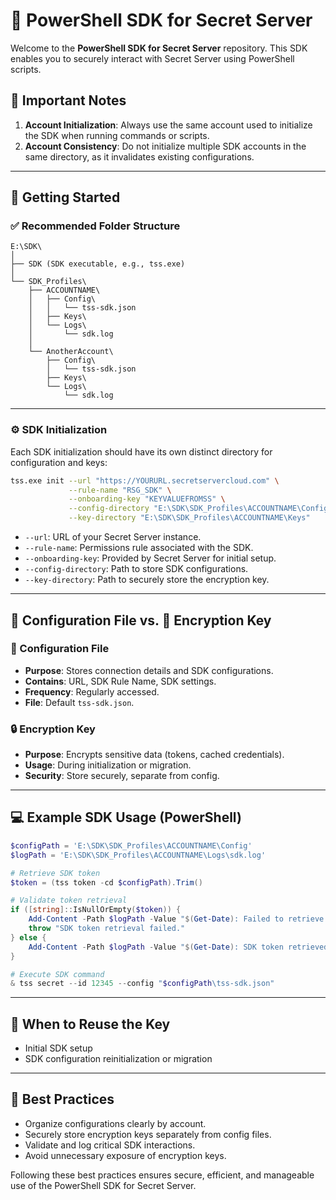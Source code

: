 # 🌟 PowerShell SDK for Secret Server

Welcome to the **PowerShell SDK for Secret Server** repository. This SDK enables you to securely interact with Secret Server using PowerShell scripts.

## 📌 Important Notes

1. **Account Initialization**: Always use the same account used to initialize the SDK when running commands or scripts.
2. **Account Consistency**: Do not initialize multiple SDK accounts in the same directory, as it invalidates existing configurations.

---

## 🚀 Getting Started

### ✅ Recommended Folder Structure

```plaintext
E:\SDK\
│
├── SDK (SDK executable, e.g., tss.exe)
│
└── SDK_Profiles\
    ├── ACCOUNTNAME\
    │   ├── Config\
    │   │   └── tss-sdk.json
    │   ├── Keys\
    │   └── Logs\
    │       └── sdk.log
    │
    └── AnotherAccount\
        ├── Config\
        │   └── tss-sdk.json
        ├── Keys\
        └── Logs\
            └── sdk.log
```

---

### ⚙️ SDK Initialization

Each SDK initialization should have its own distinct directory for configuration and keys:

```bash
tss.exe init --url "https://YOURURL.secretservercloud.com" \
             --rule-name "RSG_SDK" \
             --onboarding-key "KEYVALUEFROMSS" \
             --config-directory "E:\SDK\SDK_Profiles\ACCOUNTNAME\Config" \
             --key-directory "E:\SDK\SDK_Profiles\ACCOUNTNAME\Keys"
```

- `--url`: URL of your Secret Server instance.
- `--rule-name`: Permissions rule associated with the SDK.
- `--onboarding-key`: Provided by Secret Server for initial setup.
- `--config-directory`: Path to store SDK configurations.
- `--key-directory`: Path to securely store the encryption key.

---

## 📁 Configuration File vs. 🔑 Encryption Key

### 📄 Configuration File
- **Purpose**: Stores connection details and SDK configurations.
- **Contains**: URL, SDK Rule Name, SDK settings.
- **Frequency**: Regularly accessed.
- **File**: Default `tss-sdk.json`.

### 🔒 Encryption Key
- **Purpose**: Encrypts sensitive data (tokens, cached credentials).
- **Usage**: During initialization or migration.
- **Security**: Store securely, separate from config.

---

## 💻 Example SDK Usage (PowerShell)

```powershell
$configPath = 'E:\SDK\SDK_Profiles\ACCOUNTNAME\Config'
$logPath = 'E:\SDK\SDK_Profiles\ACCOUNTNAME\Logs\sdk.log'

# Retrieve SDK token
$token = (tss token -cd $configPath).Trim()

# Validate token retrieval
if ([string]::IsNullOrEmpty($token)) {
    Add-Content -Path $logPath -Value "$(Get-Date): Failed to retrieve SDK token."
    throw "SDK token retrieval failed."
} else {
    Add-Content -Path $logPath -Value "$(Get-Date): SDK token retrieved successfully."
}

# Execute SDK command
& tss secret --id 12345 --config "$configPath\tss-sdk.json"
```

---

## 📌 When to Reuse the Key
- Initial SDK setup
- SDK configuration reinitialization or migration

---

## 🚨 Best Practices
- Organize configurations clearly by account.
- Securely store encryption keys separately from config files.
- Validate and log critical SDK interactions.
- Avoid unnecessary exposure of encryption keys.

Following these best practices ensures secure, efficient, and manageable use of the PowerShell SDK for Secret Server.


